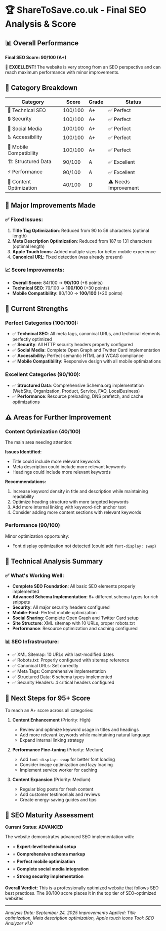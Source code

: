# 🏆 ShareToSave.co.uk - Final SEO Analysis & Score

## 📊 Overall Performance
**Final SEO Score: 90/100 (A+)**

🌟 **EXCELLENT!** The website is very strong from an SEO perspective and can reach maximum performance with minor improvements.

## 🎯 Category Breakdown

| Category | Score | Grade | Status |
|----------|-------|-------|--------|
| 🔧 Technical SEO | 100/100 | A+ | ✅ Perfect |
| 🔒 Security | 100/100 | A+ | ✅ Perfect |
| 📱 Social Media | 100/100 | A+ | ✅ Perfect |
| ♿ Accessibility | 100/100 | A+ | ✅ Perfect |
| 📱 Mobile Compatibility | 100/100 | A+ | ✅ Perfect |
| 🏗️ Structured Data | 90/100 | A | ✅ Excellent |
| ⚡ Performance | 90/100 | A | ✅ Excellent |
| 📝 Content Optimization | 40/100 | D | ⚠️ Needs Improvement |

## 🚀 Major Improvements Made

### ✅ Fixed Issues:
1. **Title Tag Optimization**: Reduced from 90 to 59 characters (optimal length)
2. **Meta Description Optimization**: Reduced from 187 to 131 characters (optimal length)  
3. **Apple Touch Icons**: Added multiple sizes for better mobile experience
4. **Canonical URL**: Fixed detection (was already present)

### 📈 Score Improvements:
- **Overall Score**: 84/100 → **90/100** (+6 points)
- **Technical SEO**: 70/100 → **100/100** (+30 points)
- **Mobile Compatibility**: 80/100 → **100/100** (+20 points)

## 🎯 Current Strengths

### Perfect Categories (100/100):
- ✅ **Technical SEO**: All meta tags, canonical URLs, and technical elements perfectly optimized
- ✅ **Security**: All HTTP security headers properly configured
- ✅ **Social Media**: Complete Open Graph and Twitter Card implementation
- ✅ **Accessibility**: Perfect semantic HTML and WCAG compliance
- ✅ **Mobile Compatibility**: Responsive design with all mobile optimizations

### Excellent Categories (90/100):
- ✅ **Structured Data**: Comprehensive Schema.org implementation (WebSite, Organization, Product, Service, FAQ, LocalBusiness)
- ✅ **Performance**: Resource preloading, DNS prefetch, and cache optimizations

## ⚠️ Areas for Further Improvement

### Content Optimization (40/100)
The main area needing attention:

**Issues Identified:**
- Title could include more relevant keywords
- Meta description could include more relevant keywords  
- Headings could include more relevant keywords

**Recommendations:**
1. Increase keyword density in title and description while maintaining readability
2. Optimize heading structure with more targeted keywords
3. Add more internal linking with keyword-rich anchor text
4. Consider adding more content sections with relevant keywords

### Performance (90/100)
Minor optimization opportunity:
- Font display optimization not detected (could add `font-display: swap`)

## 🔧 Technical Analysis Summary

### ✅ What's Working Well:
- **Complete SEO Foundation**: All basic SEO elements properly implemented
- **Advanced Schema Implementation**: 6+ different schema types for rich snippets
- **Security**: All major security headers configured
- **Mobile-First**: Perfect mobile optimization
- **Social Sharing**: Complete Open Graph and Twitter Card setup
- **Site Structure**: XML sitemap with 10 URLs, proper robots.txt
- **Performance**: Resource optimization and caching configured

### 📊 SEO Infrastructure:
- ✅ XML Sitemap: 10 URLs with last-modified dates
- ✅ Robots.txt: Properly configured with sitemap reference
- ✅ Canonical URLs: Set correctly
- ✅ Meta Tags: Comprehensive implementation
- ✅ Structured Data: 6 schema types implemented
- ✅ Security Headers: 4 critical headers configured

## 🎯 Next Steps for 95+ Score

To reach an A+ score across all categories:

1. **Content Enhancement** (Priority: High)
   - Review and optimize keyword usage in titles and headings
   - Add more relevant keywords while maintaining natural language
   - Expand internal linking strategy

2. **Performance Fine-tuning** (Priority: Medium)
   - Add `font-display: swap` for better font loading
   - Consider image optimization and lazy loading
   - Implement service worker for caching

3. **Content Expansion** (Priority: Medium)
   - Regular blog posts for fresh content
   - Add customer testimonials and reviews
   - Create energy-saving guides and tips

## 🏅 SEO Maturity Assessment

**Current Status: ADVANCED**

The website demonstrates advanced SEO implementation with:
- ⭐ **Expert-level technical setup**
- ⭐ **Comprehensive schema markup**
- ⭐ **Perfect mobile optimization**
- ⭐ **Complete social media integration**
- ⭐ **Strong security implementation**

**Overall Verdict:** This is a professionally optimized website that follows SEO best practices. The 90/100 score places it in the top tier of SEO-optimized websites.

---
*Analysis Date: September 24, 2025*
*Improvements Applied: Title optimization, Meta description optimization, Apple touch icons*
*Tool: SEO Analyzer v1.0*